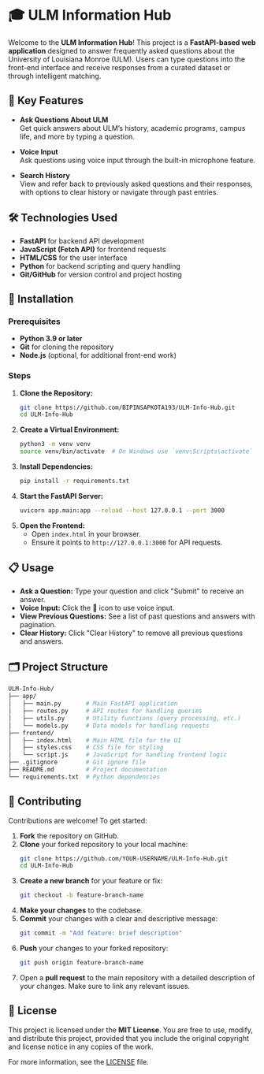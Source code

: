 # 🎓 ULM Information Hub

Welcome to the **ULM Information Hub**! This project is a **FastAPI-based web application** designed to answer frequently asked questions about the University of Louisiana Monroe (ULM). Users can type questions into the front-end interface and receive responses from a curated dataset or through intelligent matching.

## 🌟 Key Features

- **Ask Questions About ULM**  
  Get quick answers about ULM’s history, academic programs, campus life, and more by typing a question.
  
- **Voice Input**  
  Ask questions using voice input through the built-in microphone feature.
  
- **Search History**  
  View and refer back to previously asked questions and their responses, with options to clear history or navigate through past entries.

## 🛠️ Technologies Used

- **FastAPI** for backend API development
- **JavaScript (Fetch API)** for frontend requests
- **HTML/CSS** for the user interface
- **Python** for backend scripting and query handling
- **Git/GitHub** for version control and project hosting

## 🚀 Installation

### Prerequisites

- **Python 3.9 or later**
- **Git** for cloning the repository
- **Node.js** (optional, for additional front-end work)

### Steps

1. **Clone the Repository:**
    ```bash
    git clone https://github.com/BIPINSAPKOTA193/ULM-Info-Hub.git
    cd ULM-Info-Hub
    ```
2. **Create a Virtual Environment:**
    ```bash
    python3 -m venv venv
    source venv/bin/activate  # On Windows use `venv\Scripts\activate`
    ```
3. **Install Dependencies:**
    ```bash
    pip install -r requirements.txt
    ```
4. **Start the FastAPI Server:**
    ```bash
    uvicorn app.main:app --reload --host 127.0.0.1 --port 3000
    ```
5. **Open the Frontend:**
    - Open `index.html` in your browser.
    - Ensure it points to `http://127.0.0.1:3000` for API requests.

## 📋 Usage

- **Ask a Question:** Type your question and click "Submit" to receive an answer.
- **Voice Input:** Click the 🎤 icon to use voice input.
- **View Previous Questions:** See a list of past questions and answers with pagination.
- **Clear History:** Click "Clear History" to remove all previous questions and answers.

## 🗂️ Project Structure

```graphql
ULM-Info-Hub/
├── app/
│   ├── main.py       # Main FastAPI application
│   ├── routes.py     # API routes for handling queries
│   ├── utils.py      # Utility functions (query processing, etc.)
│   └── models.py     # Data models for handling requests
├── frontend/
│   ├── index.html    # Main HTML file for the UI
│   ├── styles.css    # CSS file for styling
│   └── script.js     # JavaScript for handling frontend logic
├── .gitignore        # Git ignore file
├── README.md         # Project documentation
└── requirements.txt  # Python dependencies
```

## 🤝 Contributing

Contributions are welcome! To get started:

1. **Fork** the repository on GitHub.
2. **Clone** your forked repository to your local machine:
    ```bash
    git clone https://github.com/YOUR-USERNAME/ULM-Info-Hub.git
    cd ULM-Info-Hub
    ```
3. **Create a new branch** for your feature or fix:
    ```bash
    git checkout -b feature-branch-name
    ```
4. **Make your changes** to the codebase.
5. **Commit** your changes with a clear and descriptive message:
    ```bash
    git commit -m "Add feature: brief description"
    ```
6. **Push** your changes to your forked repository:
    ```bash
    git push origin feature-branch-name
    ```
7. Open a **pull request** to the main repository with a detailed description of your changes. Make sure to link any relevant issues.

## 📜 License

This project is licensed under the **MIT License**. You are free to use, modify, and distribute this project, provided that you include the original copyright and license notice in any copies of the work.

For more information, see the [LICENSE](LICENSE) file.

